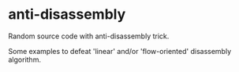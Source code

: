 # anti-disassembly
Random source code with anti-disassembly trick.

Some examples to defeat 'linear' and/or 'flow-oriented' disassembly algorithm.
